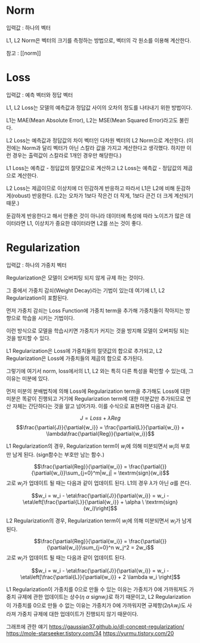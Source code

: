 
# Norm
입력값 : 하나의 벡터

L1, L2 Norm은 벡터의 크기를 측정하는 방법으로, 벡터의 각 원소를 이용해 계산한다.

참고 : [[norm]]

# Loss
입력값 : 예측 벡터와 정답 벡터

L1, L2 Loss는 모델의 예측값과 정답값 사이의 오차의 정도를 나타내기 위한 방법이다.

L1는 MAE(Mean Absolute Error), L2는 MSE(Mean Squared Error)라고도 불린다.

L2 Loss는 예측값과 정답값의 차이 벡터인 다차원 벡터의 L2 Norm으로 계산한다. (이전에는 Norm과 달리 벡터가 아닌 스칼라 값을 가지고 계산한다고 생각했다. 하지만 이런 경우는 출력값이 스칼라로 1개인 경우만 해당한다.)

L1 Loss는 예측값 - 정답값의 절댓값으로 계산하고 L2 Loss는 예측값 - 정답값의 제곱으로 계산한다.

L2 Loss는 제곱이므로 이상치에 더 민감하게 반응하고 따라서 L1은 L2에 비해 둔감하게(robust) 반응한다. (L2는 오차가 1보다 작은건 더 작게, 1보다 큰건 더 크게 계산되기 때문.)

둔감하게 반응한다고 해서 안좋은 것이 아니라 데이터에 특성에 따라 노이즈가 많은 데이터라면 L1, 이상치가 중요한 데이터라면 L2를 쓰는 것이 좋다.

# Regularization
입력값 : 하나의 가중치 벡터

Regularization은 모델이 오버피팅 되지 않게 규제 하는 것이다.

그 중에서 가중치 감쇠(Weight Decay)라는 기법이 있는데 여기에 L1, L2 Regularization이 포함된다.

먼저 가중치 감쇠는 Loss Function에 가중치 term을 추가해 가중치들이 작아지는 방향으로 학습을 시키는 기법이다.

이런 방식으로 모델을 학습시키면 가중치가 커지는 것을 방지해 모델이 오버피팅 되는 것을 방지할 수 있다.

L1 Regularization은 Loss에 가중치들의 절댓값의 합으로 추가되고, L2 Regularization은 Loss에 가중치들의 제곱의 합으로 추가된다.

그렇기에 여기서 norm, loss에서의 L1, L2 와는 특히 다른 특성을 확인할 수 있는데, 그 이유는 미분에 있다.

먼저 미분의 분배법칙에 의해 Loss에 Regularization term을 추가해도 Loss에 대한 미분은 똑같이 진행되고 거기에 Regularization term에 대한 미분값만 추가되므로 연산 자체는 간단하다는 것을 알고 넘어가자. 이를 수식으로 표현하면 다음과 같다.

$$ J = Loss + \lambda Reg$$
$$\frac{\partial{J}}{\partial{w_i}} = \frac{\partial{L}}{\partial{w_i}} + \lambda\frac{\partial{Reg}}{\partial{w_i}}$$

L1 Regularization의 경우, Regularization term이 $w_i$에 의해 미분되면서 $w_i$의 부호만 남게 된다. (sign함수는 부호만 남는 함수.)

$$\frac{\partial{Reg}}{\partial{w_i}} = \frac{\partial{}}{\partial{w_i}}\sum_{j=0}^m|w_j| = \textrm{sign}(w_i)$$
고로 $w_i$가 업데이트 될 때는 다음과 같이 업데이트 된다. L1의 경우 $\lambda$가 아닌 $\alpha$를 쓴다.

$$w_i = w_i - \eta\frac{\partial{J}}{\partial{w_i}} = w_i - \eta\left[\frac{\partial{L}}{\partial{w_i}} + \alpha \ \textrm{sign}(w_i)\right]$$

L2 Regularization의 경우, Regularization term이 $w_i$에 의해 미분되면서 $w_i$가 남게 된다.

$$\frac{\partial{Reg}}{\partial{w_i}} = \frac{\partial{}}{\partial{w_i}}\sum_{j=0}^n w_j^2 = 2w_i$$
고로 $w_i$가 업데이트 될 때는 다음과 같이 업데이트 된다.

$$w_i = w_i - \eta\frac{\partial{J}}{\partial{w_i}} = w_i - \eta\left[\frac{\partial{L}}{\partial{w_i}} + 2 \lambda w_i \right]$$


L1 Regularization이 가중치를 0으로 만들 수 있는 이유는 가중치가 0에 가까워져도 가중치 규제에 관한 업데이트는 상수($\eta \ \alpha \ \textrm{sign}w_i$)로 하기 때문이고,
L2 Regularization이 가중치를 0으로 만들 수 없는 이유는 가중치가 0에 가까워지면 규제항($2 \eta \lambda w_i$)도 사라져 가중치 규제에 대한 업데이트가 진행되지 않기 때문이다.


그래프에 관한 얘기
https://gaussian37.github.io/dl-concept-regularization/
https://mole-starseeker.tistory.com/34
https://yurmu.tistory.com/20
